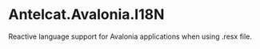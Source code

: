 # Antelcat.Avalonia.I18N
 Reactive language support for Avalonia applications when using .resx file.
